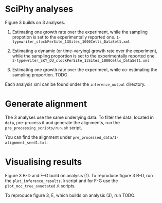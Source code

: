 

# SciPhy analyses

Figure 3 builds on 3 analyses.

1) Estimating one growth rate over the experiment, while the sampling propotion is set to the experimentally reported one.
`1-typewriter_clockPerSite_13Sites_1000Cells_DataSet1.xml`

2) Estimating a dynamic (or time-varying) growth rate over the experiment, while the sampling proportion is set to the experimentally reported one.
`2-typewriter_SKY_OU_clockPerSite_13Sites_1000Cells_DataSet1.xml`

3) Estimating one growth rate over the experiment, while co-estimating the sampling proportion. TODO

Each analysis xml can be found under the `inference_output` directory. 

# Generate alignment

The 3 analyses use the same underlying data. To filter the data, located in `data`, pre-process it and generate the alignments, run the `pre_processing_scripts/run.sh` script.

You can find the alignment under `pre_processed_data/1-alignment_seed1.txt`. 

# Visualising results

Figure 3 B-D and F-G build on analysis (1). 
To reproduce figure 3 B-D, run the `plot_inference_results.R` script and for F-G use the `plot_mcc_tree_annotated.R` scripts.

To reproduce figure 3, E, which builds on analysis (3), run TODO.
